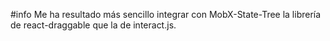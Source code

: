 #info
Me ha resultado más sencillo integrar con MobX-State-Tree la librería de react-draggable que la de interact.js. 
